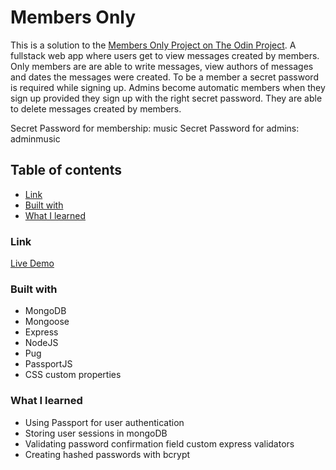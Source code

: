 # Members Only

This is a solution to the [Members Only Project on The Odin Project](https://www.theodinproject.com/lessons/nodejs-members-only).
A fullstack web app where users get to view messages created by members. Only members are are able to write messages, view authors of messages and dates the messages were created. To be a member a secret password is required while signing up.
Admins become automatic members when they sign up provided they sign up with the right secret password. They are able to delete messages created by members.

Secret Password for membership: music
Secret Password for admins: adminmusic

## Table of contents

- [Link](#link)
- [Built with](#built-with)
- [What I learned](#what-i-learned)

### Link

[Live Demo]()

### Built with

- MongoDB
- Mongoose
- Express
- NodeJS
- Pug
- PassportJS
- CSS custom properties

### What I learned

- Using Passport for user authentication
- Storing user sessions in mongoDB
- Validating password confirmation field custom express validators
- Creating hashed passwords with bcrypt
